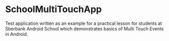 # SchoolMultiTouchApp
Test application written as an example for a practical lesson for students at Sberbank Android School which demonstrates basics of Multi Touch Events in Android.
